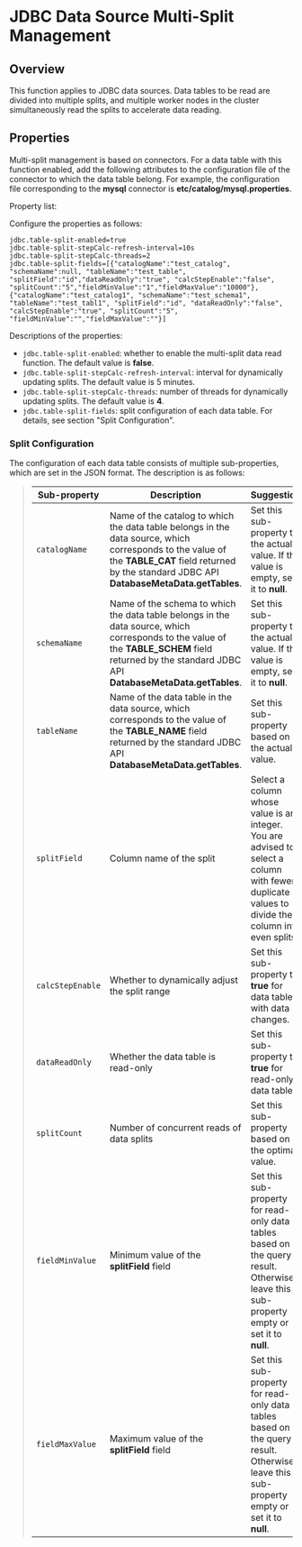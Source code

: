 # JDBC Data Source Multi-Split Management

## Overview

This function applies to JDBC data sources. Data tables to be read are divided into multiple splits, and multiple worker nodes in the cluster simultaneously read the splits to accelerate data reading.

## Properties

Multi-split management is based on connectors. For a data table with this function enabled, add the following attributes to the configuration file of the connector to which the data table belong. For example, the configuration file corresponding to the **mysql** connector is **etc/catalog/mysql.properties**.

Property list:

Configure the properties as follows:

```properties
jdbc.table-split-enabled=true
jdbc.table-split-stepCalc-refresh-interval=10s
jdbc.table-split-stepCalc-threads=2
jdbc.table-split-fields=[{"catalogName":"test_catalog", "schemaName":null, "tableName":"test_table", "splitField":"id","dataReadOnly":"true", "calcStepEnable":"false", "splitCount":"5","fieldMinValue":"1","fieldMaxValue":"10000"},{"catalogName":"test_catalog1", "schemaName":"test_schema1", "tableName":"test_tabl1", "splitField":"id", "dataReadOnly":"false", "calcStepEnable":"true", "splitCount":"5", "fieldMinValue":"","fieldMaxValue":""}]
```

Descriptions of the properties:

- `jdbc.table-split-enabled`: whether to enable the multi-split data read function. The default value is **false**.
- `jdbc.table-split-stepCalc-refresh-interval`: interval for dynamically updating splits. The default value is 5 minutes.
- `jdbc.table-split-stepCalc-threads`: number of threads for dynamically updating splits. The default value is **4**.
- `jdbc.table-split-fields`: split configuration of each data table. For details, see section "Split Configuration".

### Split Configuration

The configuration of each data table consists of multiple sub-properties, which are set in the JSON format. The description is as follows:

> | Sub-property| Description| Suggestion|
> |----------|----------|----------|
> | `catalogName`| Name of the catalog to which the data table belongs in the data source, which corresponds to the value of the **TABLE\_CAT** field returned by the standard JDBC API **DatabaseMetaData.getTables**.| Set this sub-property to the actual value. If the value is empty, set it to **null**. |
> | `schemaName`| Name of the schema to which the data table belongs in the data source, which corresponds to the value of the **TABLE\_SCHEM** field returned by the standard JDBC API **DatabaseMetaData.getTables**.| Set this sub-property to the actual value. If the value is empty, set it to **null**. |
> | `tableName`| Name of the data table in the data source, which corresponds to the value of the **TABLE\_NAME** field returned by the standard JDBC API **DatabaseMetaData.getTables**.| Set this sub-property based on the actual value. |
> | `splitField`| Column name of the split | Select a column whose value is an integer. You are advised to select a column with fewer duplicate values to divide the column into even splits.|
> | `calcStepEnable`| Whether to dynamically adjust the split range| Set this sub-property to **true** for data tables with data changes. |
> | `dataReadOnly`| Whether the data table is read-only| Set this sub-property to **true** for read-only data tables. |
> | `splitCount`| Number of concurrent reads of data splits| Set this sub-property based on the optimal value. |
> | `fieldMinValue`| Minimum value of the **splitField** field| Set this sub-property for read-only data tables based on the query result. Otherwise, leave this sub-property empty or set it to **null**. |
> | `fieldMaxValue`| Maximum value of the **splitField** field| Set this sub-property for read-only data tables based on the query result. Otherwise, leave this sub-property empty or set it to **null**. |

